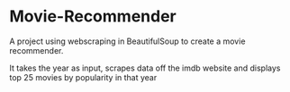# Movie-Recommender
A project using webscraping in BeautifulSoup to create a movie recommender.

It takes the year as input, scrapes data off the imdb website and displays top 25 movies by popularity in that year
